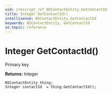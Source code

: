 ```yaml
---
uid: crmscript_ref_NSContactEntity_GetContactId
title: Integer GetContactId()
intellisense: NSContactEntity.GetContactId
keywords: NSContactEntity, GetContactId
so.topic: reference
---
```


# Integer GetContactId()

Primary key

**Returns:** Integer

```crmscript
NSContactEntity thing;
Integer contactId  = thing.GetContactId();
```

